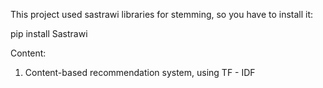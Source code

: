 This project used  <a hreh="https://github.com/har07/PySastrawi">sastrawi</a> libraries for stemming, so you have to install it:

pip install Sastrawi



Content: 

1. Content-based recommendation system, using TF - IDF
